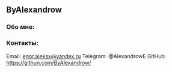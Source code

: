 ## ByAlexandrow

### Обо мне:



### Контакты:

Email: egor.aleksx@yandex.ru
Telegram: @AlexandrowE
GitHub: https://githun.com/ByAlexandrow/
